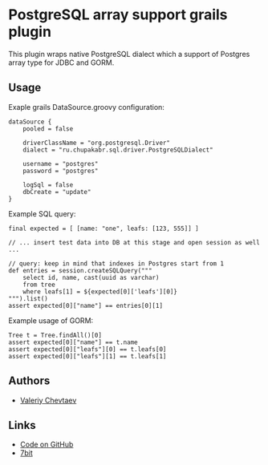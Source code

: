 PostgreSQL array support grails plugin
===

This plugin wraps native PostgreSQL dialect which a support of Postgres array type for JDBC and GORM.

Usage
---

Exaple grails DataSource.groovy configuration:

```
dataSource {
    pooled = false

    driverClassName = "org.postgresql.Driver"
    dialect = "ru.chupakabr.sql.driver.PostgreSQLDialect"

    username = "postgres"
    password = "postgres"

    logSql = false
    dbCreate = "update"
}
```

Example SQL query:

```
final expected = [ [name: "one", leafs: [123, 555]] ]

// ... insert test data into DB at this stage and open session as well ...

// query: keep in mind that indexes in Postgres start from 1
def entries = session.createSQLQuery("""
	select id, name, cast(uuid as varchar)
	from tree
	where leafs[1] = ${expected[0]['leafs'][0]}
""").list()
assert expected[0]["name"] == entries[0][1]
```

Example usage of GORM:

```
Tree t = Tree.findAll()[0]
assert expected[0]["name"] == t.name
assert expected[0]["leafs"][0] == t.leafs[0]
assert expected[0]["leafs"][1] == t.leafs[1]
```


Authors
---

- [Valeriy Chevtaev](https://github.com/chupakabr)


Links
---
- [Code on GitHub](https://github.com/chupakabr/postgresql-array-support)
- [7bit](http://7bit.co)

